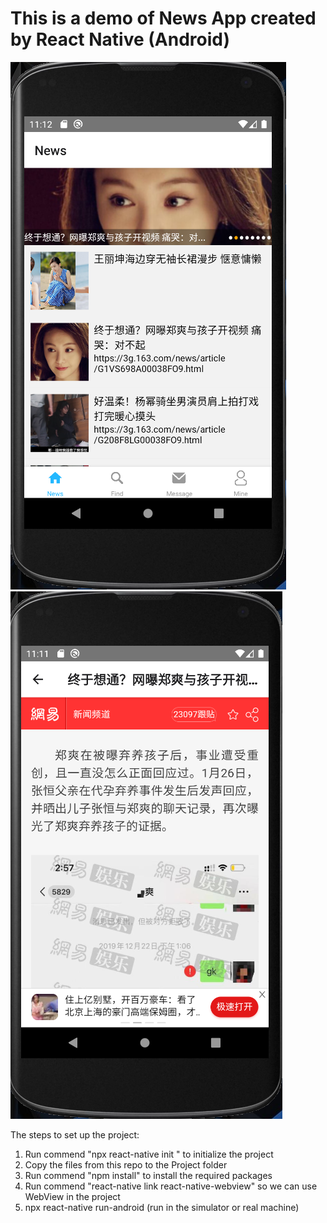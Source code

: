 # This is a demo of News App created by React Native (Android)

![Image text](https://raw.githubusercontent.com/stanleylam19/reactNativeNewsApp/main/ReadmeImg/phone_home.png)
![Image text](https://raw.githubusercontent.com/stanleylam19/reactNativeNewsApp/main/ReadmeImg/phone_news.png)

The steps to set up the project:
1. Run commend "npx react-native init <Project Name>" to initialize the project
2. Copy the files from this repo to the Project folder
3. Run commend "npm install" to install the required packages
4. Run commend "react-native link react-native-webview" so we can use WebView in the project
5. npx react-native run-android (run in the simulator or real machine)
